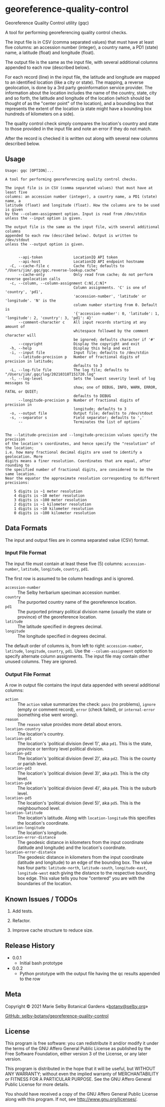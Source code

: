 # georeference-quality-control

Georeference Quality Control utility (gqc)

A tool for performing georeferencing quality control checks.

The input file is in CSV (comma separated values) that must have at least five
columns: an accession number (integer), a country name, a PD1 (state) name, a
latitude (float) and longitude (float).

The output file is the same as the input file, with several additional columns
appended to each row (described below).

For each record (line) in the input file, the latitude and longitude are mapped
to an identified location (like a city or state). The mapping, a reverse
geolocation, is done by a 3rd party geoinformation service provider. The
information about the location includes the name of the country, state, city and
so forth, the latitude and longitude of the location (which should be thought
of as the "center point" of the location), and a bounding box that represents
the extent of the location (a state might have a bounding box hundreds of
kilometers on a side).

The quality control check simply compares the location's country and state
to those provided in the input file and note an error if they do not match. 

After the record is checked it is written out along with several new columns described below.


## Usage

```
Usage: gqc [OPTION]...

A tool for performing georeferencing quality control checks.

The input file is in CSV (comma separated values) that must have at least five
columns: an accession number (integer), a country name, a PD1 (state) name, a
latitude (float) and longitude (float). How the columns are to be used is given
by the --column-assignment option. Input is read from /dev/stdin
unless the --input option is given.

The output file is the same as the input file, with several additional columns
appended to each row (described below). Output is written to  /dev/stdout
unless the --output option is given.


      --api-token              LocationIQ API token
      --api-host               LocationIQ API endpoint hostname
  -C, --cache-file c           Cache file; defaults to "/Users/jim/.gqc/gqc.reverse-lookup.cache"
      --cache-only             Only read from cache; do not perform reverse geolocation calls
  -c, --column, --column-assignment C:N[,C:N]*
                               Column assignments. 'C' is one of 'country', 'pd1',
                               'accession-number', 'latitude' or 'longitude'. 'N' is the
                               column number starting from 0. Default is
                               '{'accession-number': 0, 'latitude': 1, 'longitude': 2, 'country': 3, 'pd1': 4}'
      --comment-character c    All input records starting at any amount of
                               whitespace followed by the comment character will
                               be ignored; defaults character if '#'
      --copyright              Display the copyright and exit
  -h, --help                   Display this help and exit
  -i, --input file             Input file; defaults to /dev/stdin
      --latitude-precision p   Number of fractional digits of precision in latitude;
                               defaults to 3
  -L, --log-file file          The log file; defaults to "/Users/jim/.gqc/log/20210318T151720.log"
  -l, --log-level              Sets the lowest severity level of log messages to
                               show; one of DEBUG, INFO, WARN, ERROR, FATAL or QUIET;
                               defaults to DEBUG
      --longitude-precision p  Number of fractional digits of precision in
                               longitude; defaults to 3
  -o, --output file            Output file; defaults to /dev/stdout
  -s, --separator s            Field separator; defaults to ','
      --                       Terminates the list of options


The --latitude-precision and --longitude-precision values specify the precision
of the location's coordinates, and hence specify the "resolution" of the location;
i.e. how many fractional decimal digits are used to identify a geolocation. More
digits means a finer resolution. Coordinates that are equal, after rounding to
the specified number of fractional digits, are considered to be the same location.
Near the equator the approximate resolution corresponding to different precisions:
    
    5 digits is ~1 meter resolution
    4 digits is ~10 meter resolution
    3 digits is ~100 meter resolution
    2 digits is ~1 kilometer resolution
    1 digits is ~10 kilometer resolution
    0 digits is ~100 kilometer resolution

```


## Data Formats

The input and output files are in comma separated value (CSV) format.

### Input File Format

The input file must contain at least these five (5) columns: `accession-number`, 
`latitude`, `longitude`, `country`, `pd1`.

The first row is assumed to be column headings and is ignored.

<dl>
  <dt><code>accession-number</code></dt>
  <dd>The Selby herbarium speciman accession number.</dd>
  <dt><code>country</code></dt>
  <dd>The purported country name of the georeference location.</dd>
  <dt><code>pd1</code></dt>
  <dd>The purported primary political division name (usually the state or province) of the georeference location.</dd>
  <dt><code>latitude</code></dt>
  <dd>The latitude specified in degrees decimal.</dd>
  <dt><code>longitude</code></dt>
  <dd>The longitude specified in degrees decimal.</dd>
</dl>

The default order of columns is, from left to right: `accession-number`, `latitude`,
`longitude`, `country`, `pd1`. Use the `--column-assignment` option to specify alternate
column assignments. The input file may contain other unused columns. They are ignored.

### Output File Format

A row in output file contains the input data appended with several
additional columns:

<dl>
  <dt><code>action</code></dt>
  <dd>The <code>action</code> value summarizes the check: <code>pass</code> (no problems), <code>ignore</code> (empty or
      comment record), <code>error</code> (check failed), or <code>internal-error</code> (something else
      went wrong).</dd>
  <dt><code>reason</code></dt>
  <dd>The <code>reason</code> value provides more detail about errors.</dd>
  <dt><code>location-country</code></dt>
  <dd>The location's country.</dd>
  <dt><code>location-pd1</code></dt>
  <dd>The location's 'political division (level 1)', aka <code>pd1</code>. This is the state, 
      province or territory level political division.</dd>
  <dt><code>location-pd2</code></dt>
  <dd>The location's 'political division (level 2)', aka <code>pd2</code>. This is the county or parish level.</dd>
  <dt><code>location-pd3</code></dt>
  <dd>The location's 'political division (level 3)', aka <code>pd3</code>. This is the city level.</dd>
  <dt><code>location-pd4</code></dt>
  <dd>The location's 'political division (level 4)', aka <code>pd4</code>. This is the suburb level.</dd>
  <dt><code>location-pd5</code></dt>
  <dd>The location's 'political division (level 5)', aka <code>pd5</code>. This is the neighbourhood level.</dd>
  <dt><code>location-latitude</code></dt>
  <dd>The location's latitude. Along with <code>location-longitude</code> this
      specifies the location's coordinate.</dd>
  <dt><code>location-longitude</code></dt>
  <dd>The location's longitude.</dd>
  <dt><code>location-error-distance</code></dt>
  <dd>The geodesic distance in kilometers from the input coordinate (latitude and longitude) and
      the location's coordinate.</dd>
  <dt><code>location-error-distance</code></dt>
  <dd>The geodesic distance in kilometers from the input coordinate (latitude and longitude)
      to an edge of the bounding box. The value has four parts: <code>latitude-north</code>,
      <code>latitude-south</code>, <code>longitude-east</code>, <code>longitude-west</code>
      each giving the distance to the respective bounding box edge. This value
      tells you how "centered" you are with the boundaries of the location.
      </dd>
</dl>

## Known Issues / TODOs

1. Add tests.

2. Refactor.

3. Improve cache structure to reduce size.

## Release History

* 0.0.1
    * Initial bash prototype
* 0.0.2
    * Python prototype with the output file having the qc results appended to the row

## Meta

Copyright © 2021  Marie Selby Botanical Gardens «[botany@selby.org](mailto:botany@selby.org)»

[GitHub: selby-botany/georeference-quality-control](https://github.com/selby-botany/georeference-quality-control)

## License

This program is free software: you can redistribute it and/or modify
it under the terms of the GNU Affero General Public License as
published by the Free Software Foundation, either version 3 of the
License, or any later version.

This program is distributed in the hope that it will be useful,
but WITHOUT ANY WARRANTY; without even the implied warranty of
MERCHANTABILITY or FITNESS FOR A PARTICULAR PURPOSE.  See the
GNU Affero General Public License for more details.

You should have received a copy of the GNU Affero General Public License
along with this program. If not, see <http://www.gnu.org/licenses/>.


